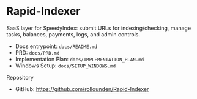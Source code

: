 # Rapid-Indexer

SaaS layer for SpeedyIndex: submit URLs for indexing/checking, manage tasks, balances, payments, logs, and admin controls.

- Docs entrypoint: `docs/README.md`
- PRD: `docs/PRD.md`
- Implementation Plan: `docs/IMPLEMENTATION_PLAN.md`
- Windows Setup: `docs/SETUP_WINDOWS.md`

Repository
- GitHub: https://github.com/rollounden/Rapid-Indexer
